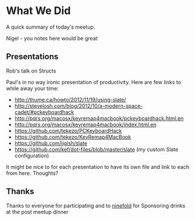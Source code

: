 # What We Did

A quick summary of today's meetup.

Nigel - you notes here would be great

## Presentations

Rob's talk on Structs

Paul's in no way ironic presentation of productivity. Here are few links to while away your time:

* http://thume.ca/howto/2012/11/19/using-slate/
* http://stevelosh.com/blog/2012/10/a-modern-space-cadet/#pckeyboardhack
* http://pqrs.org/macosx/keyremap4macbook/pckeyboardhack.html.en
* http://pqrs.org/macosx/keyremap4macbook/index.html.en
* https://github.com/tekezo/PCKeyboardHack
* https://github.com/tekezo/KeyRemap4MacBook
* https://github.com/jigish/slate
* https://github.com/kef/dot-files/blob/master/slate (my custom Slate configuration)

It might be nice to for each presentation to have its own file and link to each from here. Thoughts?


## Thanks

Thanks to everyone for participating and to  [ninefold](http://ninefold.com/) for Sponsoring drinks at the post meetup dinner